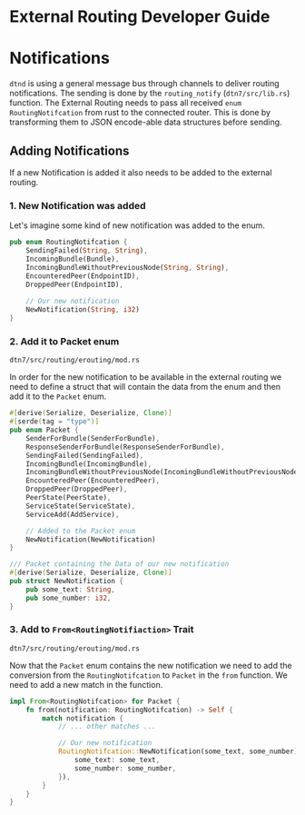 # External Routing Developer Guide

# Notifications

``dtnd`` is using a general message bus through channels to deliver routing notifications. The sending is done by the ``routing_notify`` (``dtn7/src/lib.rs``) function. The External Routing needs to pass all received ``enum RoutingNotifcation`` from rust to the connected router. This is done by transforming them to JSON encode-able data structures before sending.

## Adding Notifications

If a new Notification is added it also needs to be added to the external routing.

### 1. New Notification was added

Let's imagine some kind of new notification was added to the enum.

```rust
pub enum RoutingNotifcation {
    SendingFailed(String, String),
    IncomingBundle(Bundle),
    IncomingBundleWithoutPreviousNode(String, String),
    EncounteredPeer(EndpointID),
    DroppedPeer(EndpointID),
    
    // Our new notification
    NewNotification(String, i32)
}
```

### 2. Add it to Packet enum

``dtn7/src/routing/erouting/mod.rs``

In order for the new notification to be available in the external routing we need to define a struct that will contain the data from the enum and then add it to the ``Packet`` enum.

```rust
#[derive(Serialize, Deserialize, Clone)]
#[serde(tag = "type")]
pub enum Packet {
    SenderForBundle(SenderForBundle),
    ResponseSenderForBundle(ResponseSenderForBundle),
    SendingFailed(SendingFailed),
    IncomingBundle(IncomingBundle),
    IncomingBundleWithoutPreviousNode(IncomingBundleWithoutPreviousNode),
    EncounteredPeer(EncounteredPeer),
    DroppedPeer(DroppedPeer),
    PeerState(PeerState),
    ServiceState(ServiceState),
    ServiceAdd(AddService),

    // Added to the Packet enum
    NewNotification(NewNotification)
}

/// Packet containing the Data of our new notification
#[derive(Serialize, Deserialize, Clone)]
pub struct NewNotification {
    pub some_text: String,
    pub some_number: i32,
}

```

### 3. Add to ``From<RoutingNotifiaction>`` Trait

``dtn7/src/routing/erouting/mod.rs``

Now that the ``Packet`` enum contains the new notification we need to add the conversion from the ``RoutingNotifcation`` to ``Packet`` in the ``from`` function. We need to add a new match in the function.

```rust
impl From<RoutingNotifcation> for Packet {
    fn from(notification: RoutingNotifcation) -> Self {
        match notification {
            // ... other matches ...

            // Our new notification
            RoutingNotifcation::NewNotification(some_text, some_number) => Packet::NewNotification(NewNotification {
                some_text: some_text,
                some_number: some_number,
            }),
        }
    }
}
```